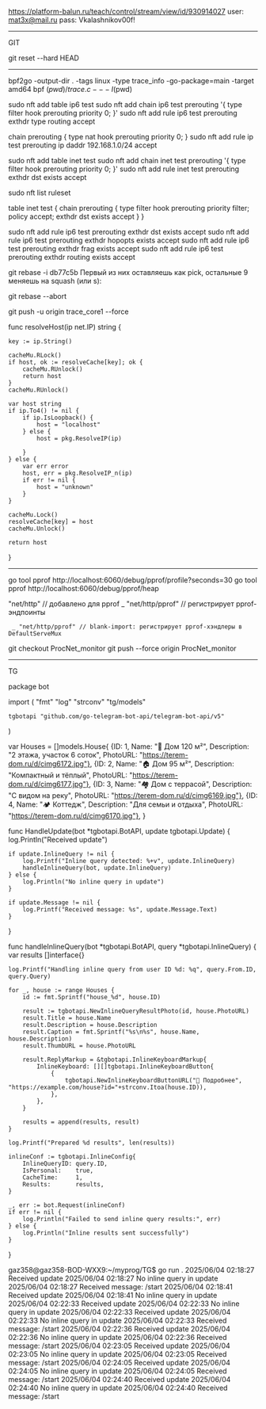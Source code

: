 



https://platform-balun.ru/teach/control/stream/view/id/930914027
user: mat3x@mail.ru
pass: Vkalashnikov00f!

__________________________________________________
GIT

git reset --hard HEAD
____________________________________________________



bpf2go -output-dir . -tags linux -type trace_info -go-package=main -target amd64 bpf $(pwd)/trace.c -- -I$(pwd)



sudo nft add table ip6 test
sudo nft add chain ip6 test prerouting '{ type filter hook prerouting priority 0; }'
sudo nft add rule ip6 test prerouting exthdr type routing accept

chain prerouting {
    type nat hook prerouting priority 0;
}
sudo nft add rule ip test prerouting ip daddr 192.168.1.0/24 accept




sudo nft add table inet test
sudo nft add chain inet test prerouting '{ type filter hook prerouting priority 0; }'
sudo nft add rule inet test prerouting exthdr dst exists accept


sudo nft list ruleset

table inet test {
        chain prerouting {
                type filter hook prerouting priority filter; policy accept;
                exthdr dst exists accept
        }
}


sudo nft add rule ip6 test prerouting exthdr dst exists accept
sudo nft add rule ip6 test prerouting exthdr hopopts exists accept
sudo nft add rule ip6 test prerouting exthdr frag exists accept
sudo nft add rule ip6 test prerouting exthdr routing exists accept



git rebase -i db77c5b 
Первый из них оставляешь как pick, остальные 9 меняешь на squash (или s):

git rebase --abort


git push -u origin trace_core1 --force


func resolveHost(ip net.IP) string {

	key := ip.String()

	cacheMu.RLock()
	if host, ok := resolveCache[key]; ok {
		cacheMu.RUnlock()
		return host
	}
	cacheMu.RUnlock()

	var host string
	if ip.To4() != nil {
		if ip.IsLoopback() {
			host = "localhost"
		} else {
			host = pkg.ResolveIP(ip)

		}
	} else {
		var err error
		host, err = pkg.ResolveIP_n(ip)
		if err != nil {
			host = "unknown"
		}
	}

	cacheMu.Lock()
	resolveCache[key] = host
	cacheMu.Unlock()

	return host
}







_______________________________________________________________________________________________


go tool pprof http://localhost:6060/debug/pprof/profile?seconds=30
go tool pprof http://localhost:6060/debug/pprof/heap



"net/http"      // добавлено для pprof
	_ "net/http/pprof" // регистрирует pprof-эндпоинты

     _ "net/http/pprof" // blank-import: регистрирует pprof-хэндлеры в DefaultServeMux



git checkout ProcNet_monitor
git push --force origin ProcNet_monitor


______________________________________________________________________________________________
TG

package bot

import (
	"fmt"
	"log"
	"strconv"
	"tg/models"

	tgbotapi "github.com/go-telegram-bot-api/telegram-bot-api/v5"
)

var Houses = []models.House{
	{ID: 1, Name: "🏡 Дом 120 м²", Description: "2 этажа, участок 6 соток", PhotoURL: "https://terem-dom.ru/d/cimg6172.jpg"},
	{ID: 2, Name: "🏠 Дом 95 м²", Description: "Компактный и тёплый", PhotoURL: "https://terem-dom.ru/d/cimg6177.jpg"},
	{ID: 3, Name: "🏘 Дом с террасой", Description: "С видом на реку", PhotoURL: "https://terem-dom.ru/d/cimg6169.jpg"},
	{ID: 4, Name: "🏕 Коттедж", Description: "Для семьи и отдыха", PhotoURL: "https://terem-dom.ru/d/cimg6170.jpg"},
}

func HandleUpdate(bot *tgbotapi.BotAPI, update tgbotapi.Update) {
	log.Println("Received update")

	if update.InlineQuery != nil {
		log.Printf("Inline query detected: %+v", update.InlineQuery)
		handleInlineQuery(bot, update.InlineQuery)
	} else {
		log.Println("No inline query in update")
	}

	if update.Message != nil {
		log.Printf("Received message: %s", update.Message.Text)
	}
}

func handleInlineQuery(bot *tgbotapi.BotAPI, query *tgbotapi.InlineQuery) {
	var results []interface{}

	log.Printf("Handling inline query from user ID %d: %q", query.From.ID, query.Query)

	for _, house := range Houses {
		id := fmt.Sprintf("house_%d", house.ID)

		result := tgbotapi.NewInlineQueryResultPhoto(id, house.PhotoURL)
		result.Title = house.Name
		result.Description = house.Description
		result.Caption = fmt.Sprintf("%s\n%s", house.Name, house.Description)
		result.ThumbURL = house.PhotoURL

		result.ReplyMarkup = &tgbotapi.InlineKeyboardMarkup{
			InlineKeyboard: [][]tgbotapi.InlineKeyboardButton{
				{
					tgbotapi.NewInlineKeyboardButtonURL("📄 Подробнее", "https://example.com/house?id="+strconv.Itoa(house.ID)),
				},
			},
		}

		results = append(results, result)
	}

	log.Printf("Prepared %d results", len(results))

	inlineConf := tgbotapi.InlineConfig{
		InlineQueryID: query.ID,
		IsPersonal:    true,
		CacheTime:     1,
		Results:       results,
	}

	_, err := bot.Request(inlineConf)
	if err != nil {
		log.Println("Failed to send inline query results:", err)
	} else {
		log.Println("Inline results sent successfully")
	}
}

gaz358@gaz358-BOD-WXX9:~/myprog/TG$ go run .
2025/06/04 02:18:27 Received update
2025/06/04 02:18:27 No inline query in update
2025/06/04 02:18:27 Received message: /start
2025/06/04 02:18:41 Received update
2025/06/04 02:18:41 No inline query in update
2025/06/04 02:22:33 Received update
2025/06/04 02:22:33 No inline query in update
2025/06/04 02:22:33 Received update
2025/06/04 02:22:33 No inline query in update
2025/06/04 02:22:33 Received message: /start
2025/06/04 02:22:36 Received update
2025/06/04 02:22:36 No inline query in update
2025/06/04 02:22:36 Received message: /start
2025/06/04 02:23:05 Received update
2025/06/04 02:23:05 No inline query in update
2025/06/04 02:23:05 Received message: /start
2025/06/04 02:24:05 Received update
2025/06/04 02:24:05 No inline query in update
2025/06/04 02:24:05 Received message: /start
2025/06/04 02:24:40 Received update
2025/06/04 02:24:40 No inline query in update
2025/06/04 02:24:40 Received message: /start










